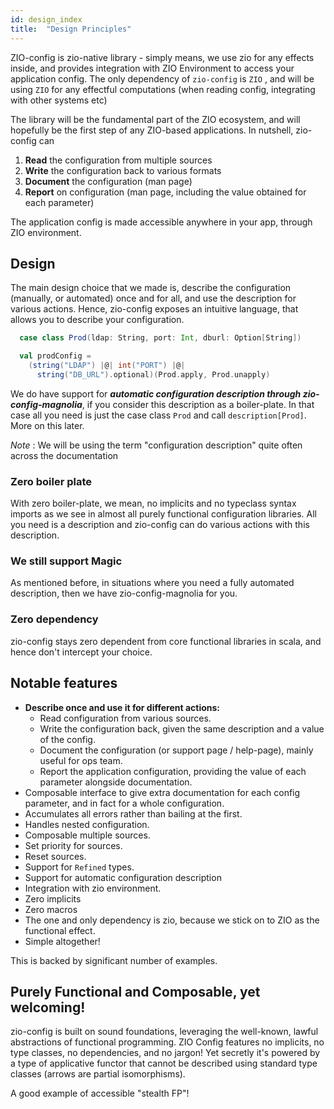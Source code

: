 ```yaml
---
id: design_index
title:  "Design Principles"
---
```


ZIO-config is zio-native library - simply means, we use zio for any effects inside, and provides integration with ZIO Environment to access your application config.
The only dependency of `zio-config` is `ZIO` , and will be using `ZIO` for any effectful computations (when reading config, integrating with other systems etc)

The library will be the fundamental part of the ZIO ecosystem, and will hopefully be the first step of any ZIO-based applications.
In nutshell, zio-config can

1. **Read** the configuration from multiple sources
2. **Write** the configuration back to various formats
3. **Document** the configuration (man page)
4. **Report** on configuration (man page, including the value obtained for each parameter)

The application config is made accessible anywhere in your app, through ZIO environment.

## Design 

The main design choice that we made is, describe the configuration (manually, or automated) once and for all, and use the description for various actions.
Hence, zio-config exposes an intuitive language, that allows you to describe your configuration.

```scala
  case class Prod(ldap: String, port: Int, dburl: Option[String])

  val prodConfig =
    (string("LDAP") |@| int("PORT") |@|
      string("DB_URL").optional)(Prod.apply, Prod.unapply)

```

We do have support for **_automatic configuration description through zio-config-magnolia_**, if you consider this description as a boiler-plate.
In that case all you need is just the case class `Prod` and call `description[Prod]`. 
More on this later.

_Note_ : We will be using the term "configuration description" quite often across the documentation

### Zero boiler plate
With zero boiler-plate, we mean, no implicits and no typeclass syntax imports as we see in almost all purely functional configuration libraries.
All you need is a description and zio-config can do various actions with this description.

### We still support Magic
As mentioned before, in situations where you need a fully automated description, then we have zio-config-magnolia for you.

### Zero dependency
zio-config stays zero dependent from core functional libraries in scala, and hence don't intercept your choice.

## Notable features

* **Describe once and use it for different actions:**
  - Read configuration from various sources.
  - Write the configuration back, given the same description and a value of the config.
  - Document the configuration (or support page / help-page), mainly useful for ops team.
  - Report the application configuration, providing the value of each parameter alongside documentation.
* Composable interface to give extra documentation for each config parameter, and in fact for a whole configuration.
* Accumulates all errors rather than bailing at the first.
* Handles nested configuration.
* Composable multiple sources.
* Set priority for sources.
* Reset sources.
* Support for `Refined` types.
* Support for automatic configuration description
* Integration with zio environment.
* Zero implicits
* Zero macros
* The one and only dependency is zio, because we stick on to ZIO as the functional effect.
* Simple altogether!

This is backed by significant number of examples.

## Purely Functional and Composable, yet welcoming!

zio-config is built on sound foundations, leveraging the well-known, lawful abstractions of functional programming.
ZIO Config features no implicits, no type classes, no dependencies, and no jargon!
Yet secretly it's powered by a type of applicative functor that cannot be described using standard type classes (arrows are partial isomorphisms).

A good example of accessible "stealth FP"!
